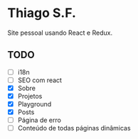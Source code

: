 Thiago S.F.
===========

Site pessoal usando React e Redux.

## TODO

- [ ] i18n
- [ ] SEO com react
- [x] Sobre
- [x] Projetos
- [x] Playground
- [x] Posts
- [ ] Página de erro
- [ ] Conteúdo de todas páginas dinâmicas
